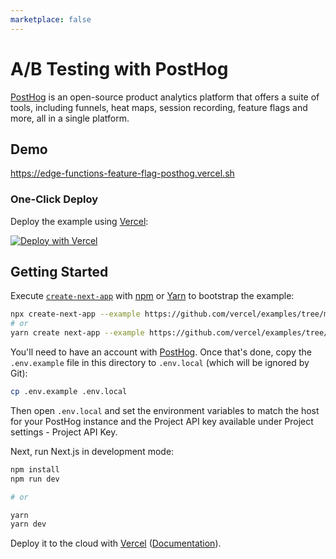 ```yaml
---
marketplace: false
---
```


# A/B Testing with PostHog

[PostHog](https://posthog.com/) is an open-source product analytics platform that offers a suite of tools, including funnels, heat maps, session recording, feature flags and more, all in a single platform.

## Demo

https://edge-functions-feature-flag-posthog.vercel.sh

### One-Click Deploy

Deploy the example using [Vercel](https://vercel.com?utm_source=github&utm_medium=readme):

[![Deploy with Vercel](https://vercel.com/button)](https://vercel.com/new/clone?repository-url=https://github.com/vercel/examples/tree/main/edge-functions/feature-flag-posthog&env=NEXT_PUBLIC_POSTHOG_PROJECT_API_KEY,NEXT_PUBLIC_POSTHOG_HOST&project-name=feature-flag-posthog&repository-name=feature-flag-posthog)

## Getting Started

Execute [`create-next-app`](https://github.com/vercel/next.js/tree/canary/packages/create-next-app) with [npm](https://docs.npmjs.com/cli/init) or [Yarn](https://yarnpkg.com/lang/en/docs/cli/create/) to bootstrap the example:

```bash
npx create-next-app --example https://github.com/vercel/examples/tree/main/edge-functions/feature-flag-posthog feature-flag-posthog
# or
yarn create next-app --example https://github.com/vercel/examples/tree/main/edge-functions/feature-flag-posthog feature-flag-posthog
```

You'll need to have an account with [PostHog](https://posthog.com/signup). Once that's done, copy the `.env.example` file in this directory to `.env.local` (which will be ignored by Git):

```bash
cp .env.example .env.local
```

Then open `.env.local` and set the environment variables to match the host for your PostHog instance and the Project API key available under Project settings - Project API Key.

Next, run Next.js in development mode:

```bash
npm install
npm run dev

# or

yarn
yarn dev
```

Deploy it to the cloud with [Vercel](https://vercel.com/new?utm_source=github&utm_medium=readme&utm_campaign=edge-middleware-eap) ([Documentation](https://nextjs.org/docs/deployment)).
